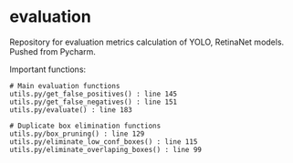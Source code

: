 # evaluation

Repository for evaluation metrics calculation of YOLO, RetinaNet models. Pushed from Pycharm.

Important functions:

```
# Main evaluation functions
utils.py/get_false_positives() : line 145
utils.py/get_false_negatives() : line 151
utils.py/evaluate() : line 183

# Duplicate box elimination functions
utils.py/box_pruning() : line 129
utils.py/eliminate_low_conf_boxes() : line 115
utils.py/eliminate_overlaping_boxes() : line 99
```
